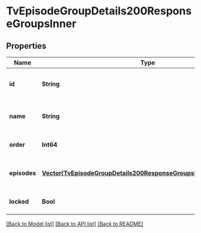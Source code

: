 # TvEpisodeGroupDetails200ResponseGroupsInner


## Properties
Name | Type | Description | Notes
------------ | ------------- | ------------- | -------------
**id** | **String** |  | [optional] [default to nothing]
**name** | **String** |  | [optional] [default to nothing]
**order** | **Int64** |  | [optional] [default to 0]
**episodes** | [**Vector{TvEpisodeGroupDetails200ResponseGroupsInnerEpisodesInner}**](TvEpisodeGroupDetails200ResponseGroupsInnerEpisodesInner.md) |  | [optional] [default to nothing]
**locked** | **Bool** |  | [optional] [default to true]


[[Back to Model list]](../README.md#models) [[Back to API list]](../README.md#api-endpoints) [[Back to README]](../README.md)


